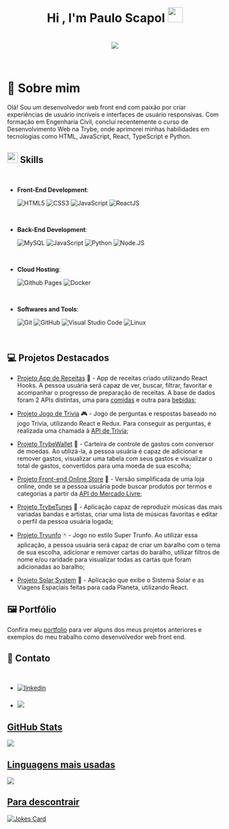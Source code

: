 <h1 align="center"><b>Hi , I'm Paulo Scapol </b><img src="https://media.giphy.com/media/hvRJCLFzcasrR4ia7z/giphy.gif" width="35"></h1>

<h1 align="center">
  <a href="https://github.com/DenverCoder1/readme-typing-svg"><img src="https://readme-typing-svg.herokuapp.com?font=Time+New+Roman&color=cyan&size=25&center=true&vCenter=true&width=600&height=100&lines=Hello+there;++;Soon-to-Be+Full-Stack+Developer,;Civil+Engineer,;Active+Learner/Researcher,;Love+to+learn+new+stuffs...<3"></a>
</h1>


<br>

# :adult: Sobre mim

Olá! Sou um desenvolvedor web front end com paixão por criar experiências de usuário incríveis e interfaces de usuário responsivas. Com formação em Engenharia Civil, concluí recentemente o curso de Desenvolvimento Web na Trybe, onde aprimorei minhas habilidades em tecnologias como HTML, JavaScript, React, TypeScript e Python.

## <img src="https://media2.giphy.com/media/QssGEmpkyEOhBCb7e1/giphy.gif?cid=ecf05e47a0n3gi1bfqntqmob8g9aid1oyj2wr3ds3mg700bl&rid=giphy.gif" width ="25"><b> Skills</b>
<br>

<p align="center">
  
  - **Front-End Development**:
  
    ![HTML5](https://img.shields.io/badge/HTML5%20-%23E34F26.svg?style=for-the-badge&logo=html5&logoColor=white)
    ![CSS3](https://img.shields.io/badge/CSS%20-%231572B6.svg?style=for-the-badge&logo=css3&logoColor=white)
    ![JavaScript](https://img.shields.io/badge/JavaScript%20-%23F7DF1E.svg?style=for-the-badge&logo=javascript&logoColor=black)
    ![ReactJS](https://img.shields.io/badge/-ReactJs-61DAFB?logo=react&logoColor=white&style=for-the-badge)
  
  <br>
	
  - **Back-End Development**:

    ![MySQL](https://img.shields.io/badge/MySQL-005C84?style=for-the-badge&logo=mysql&logoColor=white)
    ![JavaScript](https://img.shields.io/badge/JavaScript%20-%23F7DF1E.svg?style=for-the-badge&logo=javascript&logoColor=black)
    ![Python](https://img.shields.io/badge/python-3670A0?style=for-the-badge&logo=python&logoColor=ffdd54)
    ![Node.JS](https://img.shields.io/badge/Node.js-43853D?style=for-the-badge&logo=node.js&logoColor=white)

  <br>

  - **Cloud Hosting**:
  
    ![Github Pages](https://img.shields.io/badge/GitHub%20Pages-%23327FC7.svg?style=for-the-badge&logo=github&logoColor=white)
    ![Docker](https://img.shields.io/badge/docker-%230db7ed.svg?style=for-the-badge&logo=docker&logoColor=white)
  
  <br>

  - **Softwares and Tools**:
  
    ![Git](https://img.shields.io/badge/git-%23F05033.svg?style=for-the-badge&logo=git&logoColor=white)
    ![GitHub](https://img.shields.io/badge/github-%23121011.svg?style=for-the-badge&logo=github&logoColor=white)
    ![Visual Studio Code](https://img.shields.io/badge/Visual%20Studio%20Code-0078d7.svg?style=for-the-badge&logo=visual-studio-code&logoColor=white)
    ![Linux](https://img.shields.io/badge/Linux-FCC624?style=for-the-badge&logo=linux&logoColor=black) 
  
  <br>
  
</p>

## :computer: Projetos Destacados

- [Projeto App de Receitas](https://github.com/PauloScapol/Recipes_App) :bento: - App de receitas criado utilizando React Hooks. A pessoa usuária será capaz de ver, buscar, filtrar, favoritar e acompanhar o progresso de preparação de receitas. A base de dados foram 2 APIs distintas, uma para [comidas](https://www.themealdb.com/api.php) e outra para [bebidas](https://www.thecocktaildb.com/api.php);

- [Projeto Jogo de Trivia](https://github.com/PauloScapol/Trivia_Game_React_Redux) :video_game: - Jogo de perguntas e respostas baseado no jogo Trivia, utilizando React e Redux. Para conseguir as perguntas, é realizada uma chamada à [API de Trivia](https://opentdb.com/api_config.php);

- [Projeto TrybeWallet](https://github.com/PauloScapol/TrybeWallet) :money_with_wings: - Carteira de controle de gastos com conversor de moedas. Ao utilizá-la, a pessoa usuária é capaz de adicionar e remover gastos, visualizar uma tabela com seus gastos e visualizar o total de gastos, convertidos para uma moeda de sua escolha;

- [Projeto Front-end Online Store](https://github.com/PauloScapol/FrontEnd_Online_Store) 🛒 - Versão simplificada de uma loja online, onde se a pessoa usuária pode buscar produtos por termos e categorias a partir da [API do Mercado Livre](https://api.mercadolibre.com/sites/MLB/categories);

- [Projeto TrybeTunes](https://github.com/PauloScapol/TrybeTunes) :musical_note: - Aplicação capaz de reproduzir músicas das mais variadas bandas e artistas, criar uma lista de músicas favoritas e editar o perfil da pessoa usuária logada;

- [Projeto Tryunfo](https://github.com/PauloScapol/Tryunfo) :black_joker: - Jogo no estilo Super Trunfo. Ao utilizar essa aplicação, a pessoa usuária será capaz de criar um baralho com o tema de sua escolha, adicionar e remover cartas do baralho, utilizar filtros de nome e/ou raridade para visualizar todas as cartas que foram adicionadas ao baralho;

- [Projeto Solar System](https://github.com/PauloScapol/solar-system) :milky_way: - Aplicação que exibe o Sistema Solar e as Viagens Espaciais feitas para cada Planeta, utilizando React.

## :framed_picture: Portfólio

Confira meu [portfolio](https://seu-portfolio.com) para ver alguns dos meus projetos anteriores e exemplos do meu trabalho como desenvolvedor web front end.

## :metal: Contato

<br>
<div align='left'>

<ul>

<li>
<a href="https://linkedin.com/in/pauloscapolbarbosa" target="_blank">
<img src="https://img.shields.io/badge/linkedin:  pauloscapolbarbosa-%2300acee.svg?color=405DE6&style=for-the-badge&logo=linkedin&logoColor=white" alt=linkedin style="margin-bottom: 5px;"/>
</a>
</li>

<br>

<li>
<a href="mailto:paulo.scapol2@hotmail.com" target="_blank">
<img src=https://img.shields.io/badge/Email:paulo.scapol2@hotmail.com-0078D4?style=for-the-badge&logo=microsoft-outlook&logoColor=white
</a>
</li>
	
</ul>
</div>

## GitHub Stats

<img src="https://github-readme-stats.vercel.app/api?username=PauloScapol&show_icons=true"/>

## Linguagens mais usadas

<img src="https://github-readme-stats.vercel.app/api/top-langs?username=PauloScapol&layout=compact"/>

## Para descontrair

![Jokes Card](https://readme-jokes.vercel.app/api)
